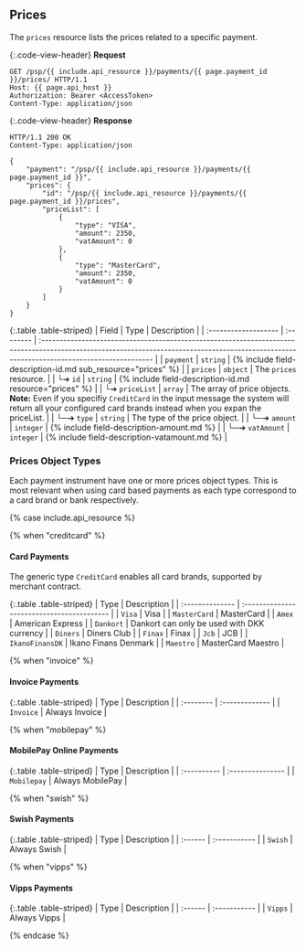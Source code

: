 ## Prices

The `prices` resource lists the prices related to a specific payment.

{:.code-view-header}
**Request**

```http
GET /psp/{{ include.api_resource }}/payments/{{ page.payment_id }}/prices/ HTTP/1.1
Host: {{ page.api_host }}
Authorization: Bearer <AccessToken>
Content-Type: application/json
```

{:.code-view-header}
**Response**

```http
HTTP/1.1 200 OK
Content-Type: application/json

{
    "payment": "/psp/{{ include.api_resource }}/payments/{{ page.payment_id }}",
    "prices": {
        "id": "/psp/{{ include.api_resource }}/payments/{{ page.payment_id }}/prices",
        "priceList": [
            {
                "type": "VISA",
                "amount": 2350,
                "vatAmount": 0
            },
            {
                "type": "MasterCard",
                "amount": 2350,
                "vatAmount": 0
            }
        ]
    }
}
```

{:.table .table-striped}
| Field                | Type      | Description                                                                                                                                                                                 |
| :------------------- | :-------- | :------------------------------------------------------------------------------------------------------------------------------------------------------------------------------------------ |
| `payment`            | `string`  | {% include field-description-id.md sub_resource="prices" %}                                                                                                                                 |
| `prices`             | `object`  | The `prices`  resource.                                                                                                                                                                     |
| └➔&nbsp;`id`         | `string`  | {% include field-description-id.md resource="prices" %}                                                                                                                                     |
| └➔&nbsp;`priceList`  | `array`   | The array of price objects. **Note:** Even if you specifiy  `CreditCard`  in the input message the system will return all your configured card brands instead when you expan the priceList. |
| └─➔&nbsp;`type`      | `string`  | The type of the price object.                                                                                                                                                               |
| └─➔&nbsp;`amount`    | `integer` | {% include field-description-amount.md %}                                                                                                                                                   |
| └─➔&nbsp;`vatAmount` | `integer` | {% include field-description-vatamount.md %}                                          |

### Prices Object Types

Each payment instrument have one or more prices object types. This is most
relevant when using card based payments as each type correspond
to a card brand or bank respectively.

{% case include.api_resource %}

{% when "creditcard" %}

#### Card Payments

The generic type `CreditCard` enables all card brands, supported by merchant
contract.

{:.table .table-striped}
| Type            | Description                                |
| :-------------- | :----------------------------------------- |
| `Visa`          | Visa                                       |
| `MasterCard`    | MasterCard                                 |
| `Amex`          | American Express                           |
| `Dankort`       | Dankort can only be used with DKK currency |
| `Diners`        | Diners Club                                |
| `Finax`         | Finax                                      |
| `Jcb`           | JCB                                        |
| `IkanoFinansDK` | Ikano Finans Denmark                       |
| `Maestro`       | MasterCard Maestro                         |

{% when "invoice" %}

#### Invoice Payments

{:.table .table-striped}
| Type      | Description    |
| :-------- | :------------- |
| `Invoice` | Always Invoice |

{% when "mobilepay" %}

#### MobilePay Online Payments

{:.table .table-striped}
| Type        | Description      |
| :---------- | :--------------- |
| `Mobilepay` | Always MobilePay |

{% when "swish" %}

#### Swish Payments

{:.table .table-striped}
| Type    | Description  |
| :------ | :----------- |
| `Swish` | Always Swish |

{% when "vipps" %}

#### Vipps Payments

{:.table .table-striped}
| Type    | Description  |
| :------ | :----------- |
| `Vipps` | Always Vipps |

{% endcase %}
